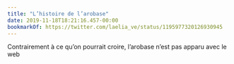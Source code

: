 ```yaml
---
title: "L’histoire de l’arobase"
date: 2019-11-18T18:21:16.457-00:00
bookmarkOf: https://twitter.com/laelia_ve/status/1195977320126930945
---
```

Contrairement à ce qu’on pourrait croire, l’arobase n’est pas apparu avec le web
